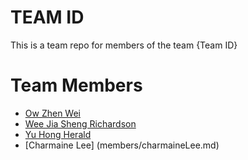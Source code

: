 # TEAM ID
This is a team repo for members of the team {Team ID}

# Team Members
* [Ow Zhen Wei](members/owZhenWei.md)
* [Wee Jia Sheng Richardson](members/richardsonWee.md)
* [Yu Hong Herald](members/yuHongHerald.md)
* [Charmaine Lee] (members/charmaineLee.md)

